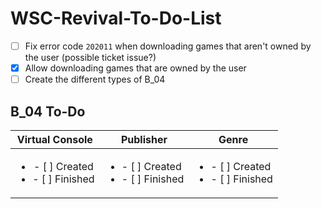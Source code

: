 # WSC-Revival-To-Do-List

- [ ] Fix error code `202011` when downloading games that aren't owned by the user (possible ticket issue?)
- [x] Allow downloading games that are owned by the user
- [ ] Create the different types of B_04
## B_04 To-Do
| Virtual Console | Publisher     | Genre  |
|:---------------:| ------------- | ----- |
| <ul><li>- [ ] Created</li><li>- [ ] Finished</li></ul>        | <ul><li>- [ ] Created</li><li>- [ ] Finished</li></ul> | <ul><li>- [ ] Created</li><li>- [ ] Finished</li></ul> |

